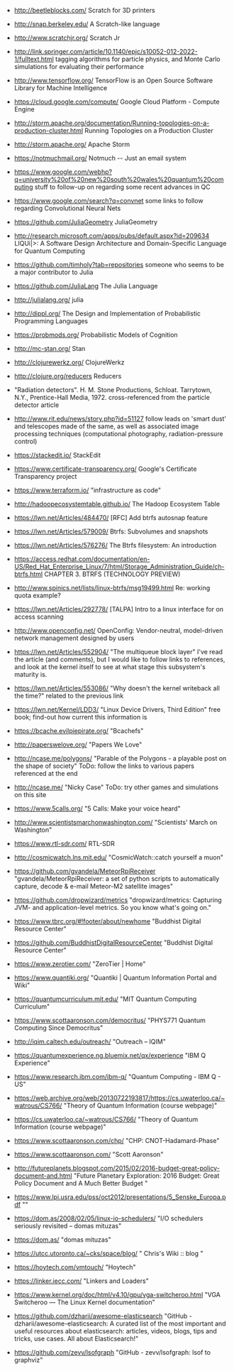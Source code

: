  - http://beetleblocks.com/
   Scratch for 3D printers

 - http://snap.berkeley.edu/
   A Scratch-like language

 - http://www.scratchjr.org/
   Scratch Jr

 - http://link.springer.com/article/10.1140/epjc/s10052-012-2022-1/fulltext.html
   tagging algorithms for particle physics, and Monte Carlo simulations for evaluating their performance

 - http://www.tensorflow.org/
   TensorFlow is an Open Source Software Library for Machine Intelligence

 - https://cloud.google.com/compute/
   Google Cloud Platform - Compute Engine

 - http://storm.apache.org/documentation/Running-topologies-on-a-production-cluster.html
   Running Topologies on a Production Cluster

 - http://storm.apache.org/
   Apache Storm

 - https://notmuchmail.org/
   Notmuch -- Just an email system

 - https://www.google.com/webhp?q=university%20of%20new%20south%20wales%20quantum%20computing
   stuff to follow-up on regarding some recent advances in QC

 - https://www.google.com/search?q=convnet
   some links to follow regarding Convolutional Neural Nets

 - https://github.com/JuliaGeometry
   JuliaGeometry

 - http://research.microsoft.com/apps/pubs/default.aspx?id=209634
   LIQUi|>: A Software Design Architecture and Domain-Specific Language for Quantum Computing

 - https://github.com/timholy?tab=repositories
   someone who seems to be a major contributor to Julia

 - https://github.com/JuliaLang
   The Julia Language

 - http://julialang.org/
   julia

 - http://dippl.org/
   The Design and Implementation of Probabilistic Programming Languages

 - https://probmods.org/
   Probabilistic Models of Cognition

 - http://mc-stan.org/
   Stan

 - http://clojurewerkz.org/
   ClojureWerkz

 - http://clojure.org/reducers
   Reducers

 - "Radiation detectors". H. M. Stone Productions, Schloat. Tarrytown, N.Y., Prentice-Hall Media, 1972.
   cross-referenced from the particle detector article

 - http://www.rit.edu/news/story.php?id=51127
   follow leads on 'smart dust' and telescopes made of the same, as well as associated image processing techniques
   (computational photography, radiation-pressure control)

 - https://stackedit.io/
   StackEdit

 - https://www.certificate-transparency.org/
   Google's Certificate Transparency project

 - https://www.terraform.io/
   "infrastructure as code"

 - http://hadoopecosystemtable.github.io/
   The Hadoop Ecosystem Table

 - https://lwn.net/Articles/484470/
   [RFC] Add btrfs autosnap feature

 - https://lwn.net/Articles/579009/
   Btrfs: Subvolumes and snapshots

 - https://lwn.net/Articles/576276/
   The Btrfs filesystem: An introduction

 - https://access.redhat.com/documentation/en-US/Red_Hat_Enterprise_Linux/7/html/Storage_Administration_Guide/ch-btrfs.html
   CHAPTER 3. BTRFS (TECHNOLOGY PREVIEW)

 - http://www.spinics.net/lists/linux-btrfs/msg19499.html
   Re: working quota example?

 - https://lwn.net/Articles/292778/
   [TALPA] Intro to a linux interface for on access scanning

 - http://www.openconfig.net/
   OpenConfig: Vendor-neutral, model-driven network management designed by users

 - https://lwn.net/Articles/552904/
   "The multiqueue block layer"
   I've read the article (and comments), but I would like to follow
   links to references, and look at the kernel itself to see at what
   stage this subsystem's maturity is.

 - https://lwn.net/Articles/553086/
   "Why doesn't the kernel writeback all the time?"
   related to the previous link

 - https://lwn.net/Kernel/LDD3/
   "Linux Device Drivers, Third Edition"
   free book; find-out how current this information is

 - https://bcache.evilpiepirate.org/
   "Bcachefs"

 - http://paperswelove.org/
   "Papers We Love"

 - http://ncase.me/polygons/
   "Parable of the Polygons - a playable post on the shape of society"
   ToDo: follow the links to various papers referenced at the end

 - http://ncase.me/
   "Nicky Case"
   ToDo: try other games and simulations on this site

 - https://www.5calls.org/
   "5 Calls: Make your voice heard"

 - http://www.scientistsmarchonwashington.com/
   "Scientists' March on Washington"

 - https://www.rtl-sdr.com/
   RTL-SDR

 - http://cosmicwatch.lns.mit.edu/
   "CosmicWatch::catch yourself a muon"

 - https://github.com/gvandela/MeteorRpiReceiver
   "gvandela/MeteorRpiReceiver: a set of python scripts to automatically capture, decode &amp; e-mail Meteor-M2 satellite images"

 - https://github.com/dropwizard/metrics
   "dropwizard/metrics: Capturing JVM- and application-level metrics. So you know what&#39;s going on."

 - https://www.tbrc.org/#!footer/about/newhome
   "Buddhist Digital Resource Center"

 - https://github.com/BuddhistDigitalResourceCenter
   "Buddhist Digital Resource Center"

 - https://www.zerotier.com/
   "ZeroTier | Home"

 - https://www.quantiki.org/
   "Quantiki | Quantum Information Portal and Wiki"

 - https://quantumcurriculum.mit.edu/
   "MIT Quantum Computing Curriculum"

 - https://www.scottaaronson.com/democritus/
   "PHYS771 Quantum Computing Since Democritus"

 - http://iqim.caltech.edu/outreach/
   "Outreach &#8211; IQIM"

 - https://quantumexperience.ng.bluemix.net/qx/experience
   "IBM Q Experience"

 - https://www.research.ibm.com/ibm-q/
   "Quantum Computing - IBM Q - US"

 - https://web.archive.org/web/20130722193817/https://cs.uwaterloo.ca/~watrous/CS766/
   "Theory of Quantum Information (course webpage)"

 - https://cs.uwaterloo.ca/~watrous/CS766/
   "Theory of Quantum Information (course webpage)"

 - https://www.scottaaronson.com/chp/
   "CHP: CNOT-Hadamard-Phase"

 - https://www.scottaaronson.com/
   "Scott Aaronson"

 - http://futureplanets.blogspot.com/2015/02/2016-budget-great-policy-document-and.html
   "Future Planetary Exploration: 2016 Budget: Great Policy Document and A Much Better Budget "

 - https://www.lpi.usra.edu/pss/oct2012/presentations/5_Senske_Europa.pdf
   ""

 - https://dom.as/2008/02/05/linux-io-schedulers/
   "I/O schedulers seriously revisited &#8211; domas mituzas"

 - https://dom.as/
   "domas mituzas"

 - https://utcc.utoronto.ca/~cks/space/blog/
   " Chris&#39;s Wiki :: blog "

 - https://hoytech.com/vmtouch/
   "Hoytech"

 - https://linker.iecc.com/
   "Linkers and Loaders"

 - https://www.kernel.org/doc/html/v4.10/gpu/vga-switcheroo.html
   "VGA Switcheroo &mdash; The Linux Kernel  documentation"

 - https://github.com/dzharii/awesome-elasticsearch
   "GitHub - dzharii/awesome-elasticsearch: A curated list of the most important and useful resources about elasticsearch: articles, videos, blogs, tips and tricks, use cases. All about Elasticsearch!"

 - https://github.com/zevv/lsofgraph
   "GitHub - zevv/lsofgraph: lsof to graphviz"
